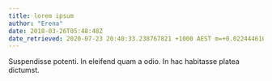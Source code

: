 ```yaml
---
title: lorem ipsum
author: "Erena"
date: 2018-03-26T05:48:48Z
date_retrieved: 2020-07-23 20:40:33.238767821 +1000 AEST m=+0.022444610
---
```


Suspendisse potenti. In eleifend quam a odio. In hac habitasse platea dictumst.
